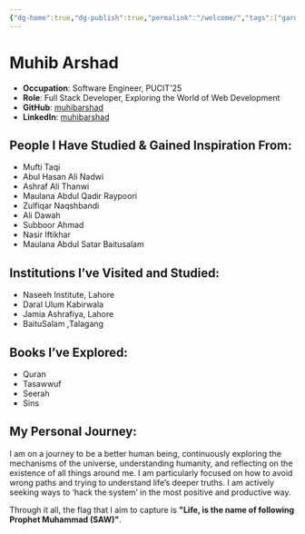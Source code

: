 ```yaml
---
{"dg-home":true,"dg-publish":true,"permalink":"/welcome/","tags":["gardenEntry"],"dgPassFrontmatter":true,"noteIcon":"","created":"2025-05-09T22:26:33.850+05:00","updated":"2025-05-09T23:51:23.005+05:00"}
---
```


# Muhib Arshad

- **Occupation**: Software Engineer, PUCIT'25  
- **Role**: Full Stack Developer, Exploring the World of Web Development  
- **GitHub**: [muhibarshad](https://github.com/muhibarshad)  
- **LinkedIn**: [muhibarshad](https://www.linkedin.com/in/muhibarshad)

## People I Have Studied & Gained Inspiration From:
- Mufti Taqi
- Abul Hasan Ali Nadwi
- Ashraf Ali Thanwi
- Maulana Abdul Qadir Raypoori
- Zulfiqar Naqshbandi
- Ali Dawah
- Subboor Ahmad
- Nasir Iftikhar
- Maulana Abdul Satar Baitusalam

## Institutions I’ve Visited and Studied:
- Naseeh Institute, Lahore
- Daral Ulum Kabirwala
- Jamia Ashrafiya, Lahore
- BaituSalam ,Talagang

## Books I’ve Explored:
- Quran
- Tasawwuf
- Seerah
- Sins

## My Personal Journey:
I am on a journey to be a better human being, continuously exploring the mechanisms of the universe, understanding humanity, and reflecting on the existence of all things around me. I am particularly focused on how to avoid wrong paths and trying to understand life’s deeper truths. I am actively seeking ways to ‘hack the system’ in the most positive and productive way.

Through it all, the flag that I aim to capture is **"Life, is the name of following Prophet Muhammad (SAW)"**.
